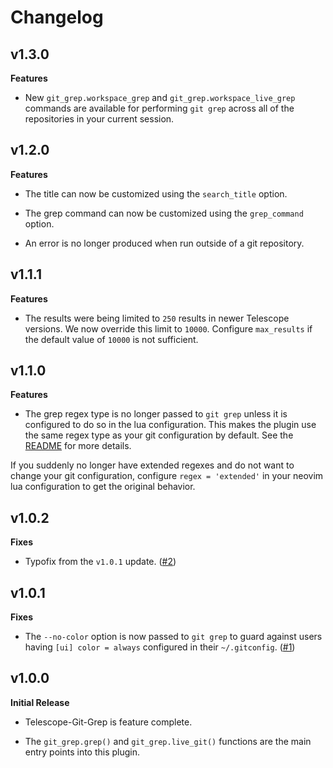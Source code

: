 # Changelog

## v1.3.0

**Features**

- New `git_grep.workspace_grep` and `git_grep.workspace_live_grep` commands
  are available for performing `git grep` across all of the repositories
  in your current session.


## v1.2.0

**Features**

- The title can now be customized using the `search_title` option.

- The grep command can now be customized using the `grep_command` option.

- An error is no longer produced when run outside of a git repository.


## v1.1.1

**Features**

- The results were being limited to `250` results in newer Telescope versions.
  We now override this limit to `10000`. Configure `max_results` if the default
  value of `10000` is not sufficient.


## v1.1.0

**Features**

- The grep regex type is no longer passed to `git grep` unless it is configured to do so
  in the lua configuration. This makes the plugin use the same regex type as your git
  configuration by default. See the [README](README.md) for more details.

If you suddenly no longer have extended regexes and do not want to change your
git configuration, configure `regex = 'extended'` in your neovim lua configuration to
get the original behavior.


## v1.0.2

**Fixes**

- Typofix from the `v1.0.1` update.
  ([#2](https://github.com/davvid/telescope-git-grep.nvim/pull/2))


## v1.0.1

**Fixes**

- The `--no-color` option is now passed to `git grep` to guard against users
  having `[ui] color = always` configured in their `~/.gitconfig`.
  ([#1](https://github.com/davvid/telescope-git-grep.nvim/pull/1))


## v1.0.0

**Initial Release**

- Telescope-Git-Grep is feature complete.

- The `git_grep.grep()` and `git_grep.live_git()` functions are the
  main entry points into this plugin.
